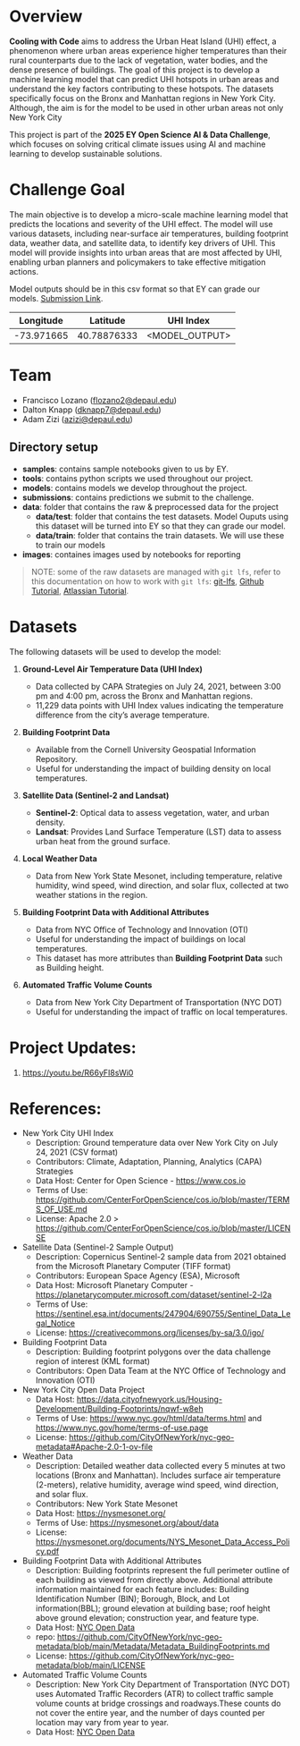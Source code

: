 # Overview

**Cooling with Code** aims to address the Urban Heat Island (UHI) effect, a phenomenon where urban areas experience higher temperatures than their rural counterparts due to the lack of vegetation, water bodies, and the dense presence of buildings. The goal of this project is to develop a machine learning model that can predict UHI hotspots in urban areas and understand the key factors contributing to these hotspots. The datasets specifically focus on the Bronx and Manhattan regions in New York City. Although, the aim is for the model to be used in other urban areas not only New York City

This project is part of the **2025 EY Open Science AI & Data Challenge**, which focuses on solving critical climate issues using AI and machine learning to develop sustainable solutions.

# Challenge Goal

The main objective is to develop a micro-scale machine learning model that predicts the locations and severity of the UHI effect. The model will use various datasets, including near-surface air temperatures, building footprint data, weather data, and satellite data, to identify key drivers of UHI. This model will provide insights into urban areas that are most affected by UHI, enabling urban planners and policymakers to take effective mitigation actions.

Model outputs should be in this csv format so that EY can grade our models. [Submission Link](https://challenge.ey.com/challenges/the-2025-ey-open-science-ai-and-data-challenge-cooling-urban-heat-islands-external-participants/submissions).

| Longitude  | Latitude   | UHI Index      |
|------------|-----------|---------------|
| -73.971665 | 40.78876333 | <MODEL_OUTPUT> |


# Team
- Francisco Lozano (flozano2@depaul.edu)
- Dalton Knapp (dknapp7@depaul.edu)
- Adam Zizi (azizi@depaul.edu)

## Directory setup
- **samples**: contains sample notebooks given to us by EY.
- **tools**: contains python scripts we used throughout our project.
- **models**: contains models we develop throughout the project.
- **submissions**: contains predictions we submit to the challenge.
- **data**: folder that contains the raw & preprocessed data for the project
   - **data/test**: folder that contains the test datasets. Model Ouputs using this dataset will be turned into EY so that they can grade our model.
   - **data/train**: folder that contains the train datasets. We will use these to train our models
- **images**: containes images used by notebooks for reporting

>NOTE: some of the raw datasets are managed with `git lfs`, refer to this documentation on how to work with `git lfs`: [git-lfs](https://git-lfs.com/), [Github Tutorial](https://github.com/git-lfs/git-lfs/wiki/Tutorial), [Atlassian Tutorial](https://www.atlassian.com/git/tutorials/git-lfs).

# Datasets

The following datasets will be used to develop the model:

1. **Ground-Level Air Temperature Data (UHI Index)**
   - Data collected by CAPA Strategies on July 24, 2021, between 3:00 pm and 4:00 pm, across the Bronx and Manhattan regions.
   - 11,229 data points with UHI Index values indicating the temperature difference from the city’s average temperature.

2. **Building Footprint Data**
   - Available from the Cornell University Geospatial Information Repository.
   - Useful for understanding the impact of building density on local temperatures.

3. **Satellite Data (Sentinel-2 and Landsat)**
   - **Sentinel-2**: Optical data to assess vegetation, water, and urban density.
   - **Landsat**: Provides Land Surface Temperature (LST) data to assess urban heat from the ground surface.

4. **Local Weather Data**
   - Data from New York State Mesonet, including temperature, relative humidity, wind speed, wind direction, and solar flux, collected at two weather stations in the region.

5. **Building Footprint Data with Additional Attributes**
   - Data from NYC Office of Technology and Innovation (OTI)
   - Useful for understanding the impact of buildings on local temperatures.
   - This dataset has more attributes than **Building Footprint Data** such as Building height.

6. **Automated Traffic Volume Counts**
   -  Data from New York City Department of Transportation (NYC DOT)
   - Useful for understanding the impact of traffic on local temperatures.

# Project Updates:

1. https://youtu.be/R66yFI8sWi0 

# References: 
- New York City UHI Index
   - Description: Ground temperature data over New York City on July 24, 2021 (CSV format)
   - Contributors: Climate, Adaptation, Planning, Analytics (CAPA) Strategies
   - Data Host: Center for Open Science - https://www.cos.io
   - Terms of Use: https://github.com/CenterForOpenScience/cos.io/blob/master/TERMS_OF_USE.md
   - License: Apache 2.0 > https://github.com/CenterForOpenScience/cos.io/blob/master/LICENSE
- Satellite Data (Sentinel-2 Sample Output)
   - Description: Copernicus Sentinel-2 sample data from 2021 obtained from the Microsoft Planetary Computer (TIFF format)
   - Contributors: European Space Agency (ESA), Microsoft
   - Data Host: Microsoft Planetary Computer - https://planetarycomputer.microsoft.com/dataset/sentinel-2-l2a
   - Terms of Use: https://sentinel.esa.int/documents/247904/690755/Sentinel_Data_Legal_Notice
   - License: https://creativecommons.org/licenses/by-sa/3.0/igo/
- Building Footprint Data
   - Description: Building footprint polygons over the data challenge region of interest (KML format)
   - Contributors: Open Data Team at the NYC Office of Technology and Innovation (OTI)
- New York City Open Data Project
   - Data Host: https://data.cityofnewyork.us/Housing-Development/Building-Footprints/nqwf-w8eh
   - Terms of Use: https://www.nyc.gov/html/data/terms.html and https://www.nyc.gov/home/terms-of-use.page
   - License: https://github.com/CityOfNewYork/nyc-geo-metadata#Apache-2.0-1-ov-file
- Weather Data
   - Description: Detailed weather data collected every 5 minutes at two locations (Bronx and Manhattan). Includes surface air temperature (2-meters), relative humidity, average wind speed, wind direction, and solar flux.
   - Contributors: New York State Mesonet
   - Data Host: https://nysmesonet.org/
   - Terms of Use: https://nysmesonet.org/about/data
   - License: https://nysmesonet.org/documents/NYS_Mesonet_Data_Access_Policy.pdf
- Building Footprint Data with Additional Attributes
   - Description: Building footprints represent the full perimeter outline of each building as viewed from directly above. Additional attribute information maintained for each feature includes: Building Identification Number (BIN); Borough, Block, and Lot information(BBL); ground elevation at building base; roof height above ground elevation; construction year, and feature type.
   - Data Host: [NYC Open Data](https://data.cityofnewyork.us/City-Government/Building-Footprints/5zhs-2jue)
   - repo: https://github.com/CityOfNewYork/nyc-geo-metadata/blob/main/Metadata/Metadata_BuildingFootprints.md 
   - License: https://github.com/CityOfNewYork/nyc-geo-metadata/blob/main/LICENSE
- Automated Traffic Volume Counts
   - Description: New York City Department of Transportation (NYC DOT) uses Automated Traffic Recorders (ATR) to collect traffic sample volume counts at bridge crossings and roadways.These counts do not cover the entire year, and the number of days counted per location may vary from year to year.
   - Data Host: [NYC Open Data](https://data.cityofnewyork.us/Transportation/Automated-Traffic-Volume-Counts/7ym2-wayt)
